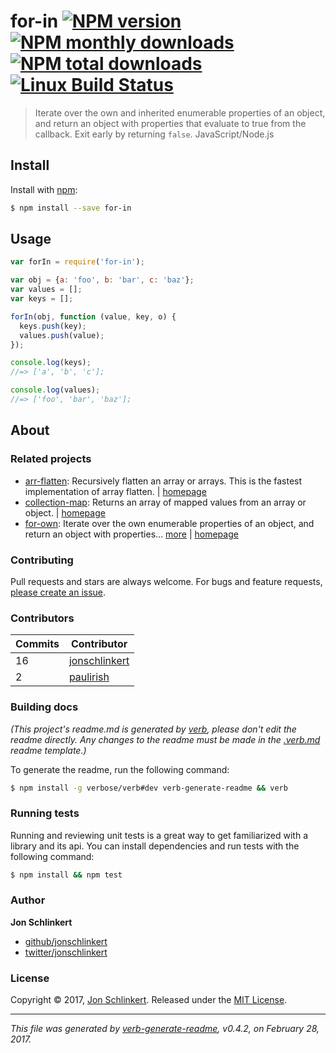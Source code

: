 # for-in [![NPM version](https://img.shields.io/npm/v/for-in.svg?style=flat)](https://www.npmjs.com/package/for-in) [![NPM monthly downloads](https://img.shields.io/npm/dm/for-in.svg?style=flat)](https://npmjs.org/package/for-in)  [![NPM total downloads](https://img.shields.io/npm/dt/for-in.svg?style=flat)](https://npmjs.org/package/for-in) [![Linux Build Status](https://img.shields.io/travis/jonschlinkert/for-in.svg?style=flat&label=Travis)](https://travis-ci.org/jonschlinkert/for-in)

> Iterate over the own and inherited enumerable properties of an object, and return an object with properties that evaluate to true from the callback. Exit early by returning `false`. JavaScript/Node.js

## Install

Install with [npm](https://www.npmjs.com/):

```sh
$ npm install --save for-in
```

## Usage

```js
var forIn = require('for-in');

var obj = {a: 'foo', b: 'bar', c: 'baz'};
var values = [];
var keys = [];

forIn(obj, function (value, key, o) {
  keys.push(key);
  values.push(value);
});

console.log(keys);
//=> ['a', 'b', 'c'];

console.log(values);
//=> ['foo', 'bar', 'baz'];
```

## About

### Related projects

* [arr-flatten](https://www.npmjs.com/package/arr-flatten): Recursively flatten an array or arrays. This is the fastest implementation of array flatten. | [homepage](https://github.com/jonschlinkert/arr-flatten "Recursively flatten an array or arrays. This is the fastest implementation of array flatten.")
* [collection-map](https://www.npmjs.com/package/collection-map): Returns an array of mapped values from an array or object. | [homepage](https://github.com/jonschlinkert/collection-map "Returns an array of mapped values from an array or object.")
* [for-own](https://www.npmjs.com/package/for-own): Iterate over the own enumerable properties of an object, and return an object with properties… [more](https://github.com/jonschlinkert/for-own) | [homepage](https://github.com/jonschlinkert/for-own "Iterate over the own enumerable properties of an object, and return an object with properties that evaluate to true from the callback. Exit early by returning `false`. JavaScript/Node.js.")

### Contributing

Pull requests and stars are always welcome. For bugs and feature requests, [please create an issue](../../issues/new).

### Contributors

| **Commits** | **Contributor** | 
| --- | --- |
| 16 | [jonschlinkert](https://github.com/jonschlinkert) |
| 2 | [paulirish](https://github.com/paulirish) |

### Building docs

_(This project's readme.md is generated by [verb](https://github.com/verbose/verb-generate-readme), please don't edit the readme directly. Any changes to the readme must be made in the [.verb.md](.verb.md) readme template.)_

To generate the readme, run the following command:

```sh
$ npm install -g verbose/verb#dev verb-generate-readme && verb
```

### Running tests

Running and reviewing unit tests is a great way to get familiarized with a library and its api. You can install dependencies and run tests with the following command:

```sh
$ npm install && npm test
```

### Author

**Jon Schlinkert**

* [github/jonschlinkert](https://github.com/jonschlinkert)
* [twitter/jonschlinkert](https://twitter.com/jonschlinkert)

### License

Copyright © 2017, [Jon Schlinkert](https://github.com/jonschlinkert).
Released under the [MIT License](LICENSE).

***

_This file was generated by [verb-generate-readme](https://github.com/verbose/verb-generate-readme), v0.4.2, on February 28, 2017._